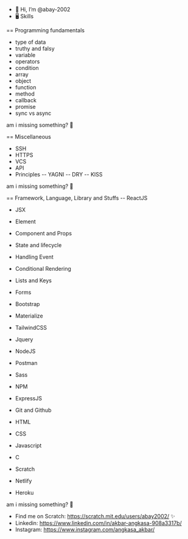 - 👋 Hi, I’m @abay-2002
- 🖥️ Skills


== Programming fundamentals
- type of data
- truthy and falsy
- variable
- operators
- condition
- array
- object
- function
- method
- callback
- promise
- sync vs async

am i missing something? 🤔

== Miscellaneous
- SSH
- HTTPS
- VCS
- API
- Principles
-- YAGNI
-- DRY
-- KISS

am i missing something? 🤔

== Framework, Language, Library and Stuffs
-- ReactJS
- JSX
- Element
- Component and Props
- State and lifecycle
- Handling Event
- Conditional Rendering
- Lists and Keys
- Forms

- Bootstrap
- Materialize
- TailwindCSS
- Jquery
- NodeJS
- Postman
- Sass
- NPM
- ExpressJS
- Git and Github
- HTML
- CSS
- Javascript
- C
- Scratch
- Netlify
- Heroku

am i missing something? 🤔

- Find me on Scratch: https://scratch.mit.edu/users/abay2002/ ✨
- Linkedin: https://www.linkedin.com/in/akbar-angkasa-908a3317b/
- Instagram: https://www.instagram.com/angkasa_akbar/
<!---
abay-2002/abay-2002 is a ✨ special ✨ repository because its `README.md` (this file) appears on your GitHub profile.
You can click the Preview link to take a look at your changes.
--->

